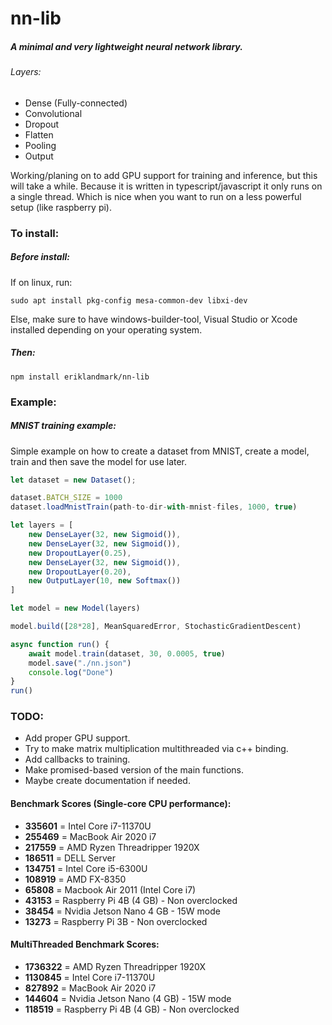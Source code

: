 # nn-lib

##### A minimal and very lightweight neural network library. 
###### Layers:
* Dense (Fully-connected)
* Convolutional
* Dropout
* Flatten
* Pooling
* Output

Working/planing on to add GPU support for training and inference, but this will take a while. Because it is written in typescript/javascript it only 
runs on a single thread. Which is nice when you want to run on a less powerful setup (like raspberry pi). 

### To install:
##### Before install:
If on linux, run:
````
sudo apt install pkg-config mesa-common-dev libxi-dev
````
Else, make sure to have windows-builder-tool, Visual Studio or Xcode installed depending on your operating system.
##### Then:
````
npm install eriklandmark/nn-lib
````

### Example:
##### MNIST training example:
Simple example on how to create a dataset from MNIST, create a model, train and then save the model for use later.
````typescript
let dataset = new Dataset();

dataset.BATCH_SIZE = 1000
dataset.loadMnistTrain(path-to-dir-with-mnist-files, 1000, true)

let layers = [
    new DenseLayer(32, new Sigmoid()),
    new DenseLayer(32, new Sigmoid()),
    new DropoutLayer(0.25),
    new DenseLayer(32, new Sigmoid()),
    new DropoutLayer(0.20),
    new OutputLayer(10, new Softmax())
]

let model = new Model(layers)

model.build([28*28], MeanSquaredError, StochasticGradientDescent)

async function run() {
    await model.train(dataset, 30, 0.0005, true)
    model.save("./nn.json")
    console.log("Done")
}
run()
````

### TODO:
* Add proper GPU support.
* Try to make matrix multiplication multithreaded via c++ binding.
* Add callbacks to training.
* Make promised-based version of the main functions.
* Maybe create documentation if needed.

#### Benchmark Scores (Single-core CPU performance):
 - **335601** = Intel Core i7-11370U
 - **255469** = MacBook Air 2020 i7
 - **217559** = AMD Ryzen Threadripper 1920X
 - **186511** = DELL Server
 - **134751** = Intel Core i5-6300U
 - **108919** = AMD FX-8350
 - **65808** = Macbook Air 2011 (Intel Core i7)
 - **43153** = Raspberry Pi 4B (4 GB) - Non overclocked
 - **38454** = Nvidia Jetson Nano 4 GB - 15W mode
 - **13273** = Raspberry Pi 3B - Non overclocked


#### MultiThreaded Benchmark Scores:
 - **1736322** = AMD Ryzen Threadripper 1920X
 - **1130845** = Intel Core i7-11370U
 - **827892** = MacBook Air 2020 i7
 - **144604** = Nvidia Jetson Nano (4 GB) - 15W mode
 - **118519** = Raspberry Pi 4B (4 GB) - Non overclocked